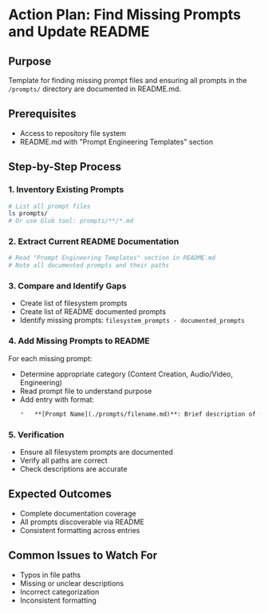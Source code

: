 # Action Plan: Find Missing Prompts and Update README

## Purpose
Template for finding missing prompt files and ensuring all prompts in the `/prompts/` directory are documented in README.md.

## Prerequisites
- Access to repository file system
- README.md with "Prompt Engineering Templates" section

## Step-by-Step Process

### 1. Inventory Existing Prompts
```bash
# List all prompt files
ls prompts/
# Or use Glob tool: prompts/**/*.md
```

### 2. Extract Current README Documentation
```bash
# Read "Prompt Engineering Templates" section in README.md
# Note all documented prompts and their paths
```

### 3. Compare and Identify Gaps
- Create list of filesystem prompts
- Create list of README documented prompts
- Identify missing prompts: `filesystem_prompts - documented_prompts`

### 4. Add Missing Prompts to README
For each missing prompt:
- Determine appropriate category (Content Creation, Audio/Video, Engineering)
- Read prompt file to understand purpose
- Add entry with format:
  ```markdown
  *   **[Prompt Name](./prompts/filename.md)**: Brief description of what it does
  ```

### 5. Verification
- Ensure all filesystem prompts are documented
- Verify all paths are correct
- Check descriptions are accurate

## Expected Outcomes
- Complete documentation coverage
- All prompts discoverable via README
- Consistent formatting across entries

## Common Issues to Watch For
- Typos in file paths
- Missing or unclear descriptions
- Incorrect categorization
- Inconsistent formatting